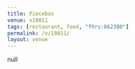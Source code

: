 ```yaml
---
title: Piecebox
venue: v18011
tags: [restaurant, food, "fhrs:662380"]
permalink: /v/18011/
layout: venue
---
```

null